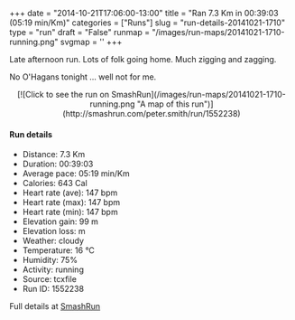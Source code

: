 +++
date = "2014-10-21T17:06:00-13:00"
title = "Ran 7.3 Km in 00:39:03 (05:19 min/Km)"
categories = ["Runs"]
slug = "run-details-20141021-1710"
type = "run"
draft = "False"
runmap = "/images/run-maps/20141021-1710-running.png"
svgmap = '<polyline points="87 49, 85 53, 92 55, 93 53, 94 49, 100 38, 97 36, 88 37, 86 35, 82 35, 67 39, 48 55, 44 58, 34 62, 21 66, 15 62, 14 55, 8 51, 6 50, 3 50, 0 50, 6 50, 13 54, 17 58, 33 48, 35 48, 54 36, 65 41, 67 39, 82 35, 90 36">'
+++

Late afternoon run. Lots of folk going home. Much zigging and zagging. 

No O'Hagans tonight ... well not for me. 



<!--more-->

<center>
[![Click to see the run on SmashRun](/images/run-maps/20141021-1710-running.png "A map of this run")](http://smashrun.com/peter.smith/run/1552238)
</center>

#### Run details

* Distance: 7.3 Km
* Duration: 00:39:03
* Average pace: 05:19 min/Km
* Calories: 643 Cal
* Heart rate (ave): 147 bpm
* Heart rate (max): 147 bpm
* Heart rate (min): 147 bpm
* Elevation gain: 99 m
* Elevation loss:  m
* Weather: cloudy
* Temperature: 16 &deg;C
* Humidity: 75%
* Activity: running
* Source: tcxfile
* Run ID: 1552238

Full details at [SmashRun](http://smashrun.com/peter.smith/run/1552238)